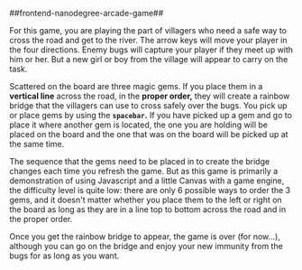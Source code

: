 ##frontend-nanodegree-arcade-game##

For this game, you are playing the part of villagers who need a safe way to cross the road and get to the river. The arrow keys will move your player in the four directions. Enemy bugs will capture your player if they meet up with him or her. But a new girl or boy from the village will appear to carry on the task.

Scattered on the board are three magic gems. If you place them in a **vertical line** across the road, in the **proper order,** they will create a rainbow bridge that the villagers can use to cross safely over the bugs. You pick up or place gems by using the **`spacebar`.** If you have picked up a gem and go to place it where another gem is located, the one you are holding will be placed on the board and the one that was on the board will be picked up at the same time.

The sequence that the gems need to be placed in to create the bridge changes each time you refresh the game. But as this game is primarily a demonstration of using Javascript and a little Canvas with a game engine, the difficulty level is quite low: there are only 6 possible ways to order the 3 gems, and it doesn't matter whether you place them to the left or right on the board as long as they are in a line top to bottom across the road and in the proper order.

Once you get the rainbow bridge to appear, the game is over (for now...), although you can go on the bridge and enjoy your new immunity from the bugs for as long as you want.
